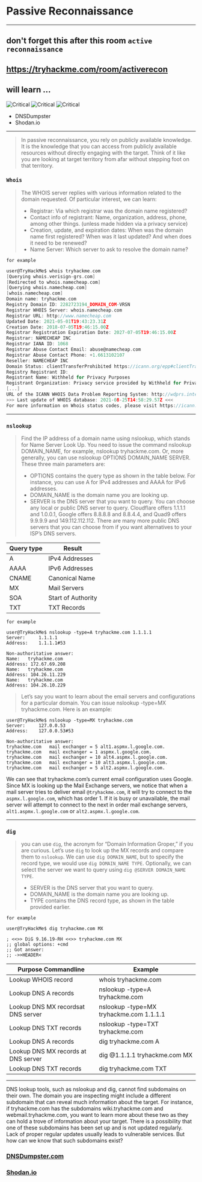 # Passive Reconnaissance

---
## don't forget this after this room ``active reconnaissance`` 
https://tryhackme.com/room/activerecon
---
## will learn ...
![Critical](https://img.shields.io/badge/tool-Whois-red)
![Critical](https://img.shields.io/badge/tool-nslookup-green)
![Critical](https://img.shields.io/badge/tool-dig-red)
- DNSDumpster
- Shodan.io

---

> In passive reconnaissance, you rely on publicly available knowledge. It is the knowledge that you can access from publicly available resources without directly engaging with the target. Think of it like you are looking at target territory from afar without stepping foot on that territory.

### ``Whois``
> The WHOIS server replies with various information related to the domain requested. Of particular interest, we can learn:
> - Registrar: Via which registrar was the domain name registered?
> - Contact info of registrant: Name, organization, address, phone, among other things. (unless made hidden via a privacy service)
> - Creation, update, and expiration dates: When was the domain name first registered? When was it last updated? And when does it need to be renewed?
> - Name Server: Which server to ask to resolve the domain name?

``for example``
```c
user@TryHackMe$ whois tryhackme.com
[Querying whois.verisign-grs.com]
[Redirected to whois.namecheap.com]
[Querying whois.namecheap.com]
[whois.namecheap.com]
Domain name: tryhackme.com
Registry Domain ID: 2282723194_DOMAIN_COM-VRSN
Registrar WHOIS Server: whois.namecheap.com
Registrar URL: http://www.namecheap.com
Updated Date: 2021-05-01T19:43:23.31Z
Creation Date: 2018-07-05T19:46:15.00Z
Registrar Registration Expiration Date: 2027-07-05T19:46:15.00Z
Registrar: NAMECHEAP INC
Registrar IANA ID: 1068
Registrar Abuse Contact Email: abuse@namecheap.com
Registrar Abuse Contact Phone: +1.6613102107
Reseller: NAMECHEAP INC
Domain Status: clientTransferProhibited https://icann.org/epp#clientTransferProhibited
Registry Registrant ID: 
Registrant Name: Withheld for Privacy Purposes
Registrant Organization: Privacy service provided by Withheld for Privacy ehf
[...]
URL of the ICANN WHOIS Data Problem Reporting System: http://wdprs.internic.net/
>>> Last update of WHOIS database: 2021-08-25T14:58:29.57Z <<<
For more information on Whois status codes, please visit https://icann.org/epp
```




---

### ``nslookup``

> Find the IP address of a domain name using nslookup, which stands for Name Server Look Up. You need to issue the command nslookup DOMAIN_NAME, for example, nslookup tryhackme.com. Or, more generally, you can use nslookup OPTIONS DOMAIN_NAME SERVER. These three main parameters are:
> - OPTIONS contains the query type as shown in the table below. For instance, you can use A for IPv4 addresses and AAAA for IPv6 addresses.
> - DOMAIN_NAME is the domain name you are looking up.
> - SERVER is the DNS server that you want to query. You can choose any local or public DNS server to query. Cloudflare offers 1.1.1.1 and 1.0.0.1, Google offers 8.8.8.8 and 8.8.4.4, and Quad9 offers 9.9.9.9 and 149.112.112.112. There are many more public DNS servers that you can choose from if you want alternatives to your ISP’s DNS servers.



|Query type   |      	Result           |
|-------------|------------------------|
|A	          |    IPv4 Addresses      |
|AAAA	        |  IPv6 Addresses        |
|CNAME        |  	Canonical Name       |
|MX	          |  Mail Servers          |
|SOA	        |    Start of Authority  |
|TXT	        |     TXT Records        | 


``for example``
```
user@TryHackMe$ nslookup -type=A tryhackme.com 1.1.1.1
Server:		1.1.1.1
Address:	1.1.1.1#53

Non-authoritative answer:
Name:	tryhackme.com
Address: 172.67.69.208
Name:	tryhackme.com
Address: 104.26.11.229
Name:	tryhackme.com
Address: 104.26.10.229
```

> Let’s say you want to learn about the email servers and configurations for a particular domain. You can issue nslookup -type=MX tryhackme.com. Here is an example:

```
user@TryHackMe$ nslookup -type=MX tryhackme.com
Server:		127.0.0.53
Address:	127.0.0.53#53

Non-authoritative answer:
tryhackme.com	mail exchanger = 5 alt1.aspmx.l.google.com.
tryhackme.com	mail exchanger = 1 aspmx.l.google.com.
tryhackme.com	mail exchanger = 10 alt4.aspmx.l.google.com.
tryhackme.com	mail exchanger = 10 alt3.aspmx.l.google.com.
tryhackme.com	mail exchanger = 5 alt2.aspmx.l.google.com.
```

We can see that tryhackme.com’s current email configuration uses Google. Since MX is looking up the Mail Exchange servers, we notice that when a mail server tries to deliver email ``@tryhackme.com``, it will try to connect to the ``aspmx.l.google.com``, which has order 1. If it is busy or unavailable, the mail server will attempt to connect to the next in order mail exchange servers, ``alt1.aspmx.l.google.com`` or ``alt2.aspmx.l.google.com``.



---
### ``dig``

>  you can use ``dig``, the acronym for “Domain Information Groper,” if you are curious. Let’s use ``dig`` to look up the MX records and compare them to ``nslookup``. We can use ``dig DOMAIN_NAME``, but to specify the record type, we would use ``dig DOMAIN_NAME TYPE``. Optionally, we can select the server we want to query using ``dig @SERVER DOMAIN_NAME TYPE``.
> - SERVER is the DNS server that you want to query.
> - DOMAIN_NAME is the domain name you are looking up.
> - TYPE contains the DNS record type, as shown in the table provided earlier.

``for example ``

```
user@TryHackMe$ dig tryhackme.com MX

; <<>> DiG 9.16.19-RH <<>> tryhackme.com MX
;; global options: +cmd
;; Got answer:
;; ->>HEADER<
```





Purpose	Commandline                   |      Example
--------------------------------------|-------------------------------------
Lookup WHOIS record                   |  	whois tryhackme.com
Lookup DNS A records            	    |  nslookup -type=A tryhackme.com
Lookup DNS MX recordsat DNS server	  | nslookup -type=MX tryhackme.com 1.1.1.1
Lookup DNS TXT records                |  	nslookup -type=TXT tryhackme.com
Lookup DNS A records	                |   dig tryhackme.com A
Lookup DNS MX records at DNS server	  | dig @1.1.1.1 tryhackme.com MX
Lookup DNS TXT records	              |  dig tryhackme.com TXT



-------

DNS lookup tools, such as nslookup and dig, cannot find subdomains on their own. The domain you are inspecting might include a different subdomain that can reveal much information about the target. For instance, if tryhackme.com has the subdomains wiki.tryhackme.com and webmail.tryhackme.com, you want to learn more about these two as they can hold a trove of information about your target. There is a possibility that one of these subdomains has been set up and is not updated regularly. Lack of proper regular updates usually leads to vulnerable services. But how can we know that such subdomains exist?

### [DNSDumpster.com](DNSDumpster.com)
### [Shodan.io](DNSDumpster.com)




